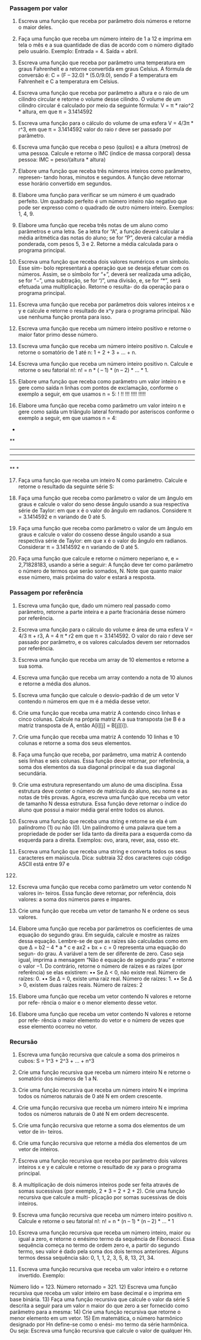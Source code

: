 ### Passagem por valor
1) Escreva uma função que receba por parâmetro dois números e retorne o maior deles.

2) Faça uma função que receba um número inteiro de 1 a 12 e imprima em tela o mês e a sua quantidade de dias de acordo com o número digitado pelo  usuário.
Exemplo: Entrada = 4. Saída = abril.

3) Escreva uma função que receba por parâmetro uma temperatura em graus Fahrenheit
e a retorne convertida em graus Celsius. A fórmula de conversão é: C = (F – 32.0) *
(5.0/9.0), sendo F a temperatura em Fahrenheit e C a temperatura em Celsius.

4) Escreva uma função que receba por parâmetro a altura e o raio de um cilindro
circular e retorne o volume desse cilindro. O volume de um cilindro circular é
calculado por meio da seguinte fórmula:
V = π * raio^2 * altura, em que π = 3.1414592

5) Escreva uma função para o cálculo do volume de uma esfera
V = 4/3π * r^3,
em que π = 3.1414592 valor do raio r deve ser passado por parâmetro.

6) Escreva uma função que receba o peso (quilos) e a altura (metros) de uma pessoa.
Calcule e retorne o IMC (índice de massa corporal) dessa pessoa:
IMC = peso/(altura * altura)

7) Elabore uma função que receba três números inteiros como parâmetro, represen-
tando horas, minutos e segundos. A função deve retornar esse horário convertido
em segundos.

8) Elabore uma função para verificar se um número é um quadrado perfeito. Um
quadrado perfeito é um número inteiro não negativo que pode ser expresso como
o quadrado de outro número inteiro. Exemplos: 1, 4, 9.

9) Elabore uma função que receba três notas de um aluno como parâmetros e uma
letra. Se a letra for “A”, a função deverá calcular a média aritmética das notas do
aluno; se for “P”, deverá calcular a média ponderada, com pesos 5, 3 e 2. Retorne
a média calculada para o programa principal.

10) Escreva uma função que receba dois valores numéricos e um símbolo. Esse sím-
bolo representará a operação que se deseja efetuar com os números. Assim, se o
símbolo for “+”, deverá ser realizada uma adição, se for “−”, uma subtração, se for
“/”, uma divisão, e, se for “*”, será efetuada uma multiplicação. Retorne o resulta-
do da operação para o programa principal.

11) Escreva uma função que receba por parâmetros dois valores inteiros x e y e calcule
e retorne o resultado de x^y para o programa principal. Não use nenhuma função
pronta para isso.

12) Escreva uma função que receba um número inteiro positivo e retorne o maior
fator primo desse número.

13) Escreva uma função que receba um número inteiro positivo n. Calcule e retorne
o somatório de 1 até n: 1 + 2 + 3 + ... + n.

14) Escreva uma função que receba um número inteiro positivo n. Calcule e retorne
o seu fatorial n!: n! = n * ( – 1) * (n – 2) * ... * 1.

15) Elabore uma função que receba como parâmetro um valor inteiro n e gere como
saída n linhas com pontos de exclamação, conforme o exemplo a seguir, em que
usamos n = 5:
!
!!
!!!
!!!!
!!!!!
16) Elabore uma função que receba como parâmetro um valor inteiro n e gere como
saída um triângulo lateral formado por asteriscos conforme o exemplo a seguir,
em que usamos n = 4:
*
**
***
****
***
**
*

17) Faça uma função que receba um inteiro N como parâmetro. Calcule e retorne o
resultado da seguinte série S:


18) Faça uma função que receba como parâmetro o valor de um ângulo em graus e
calcule o valor do seno desse ângulo usando a sua respectiva série de Taylor:
em que x é o valor do ângulo em radianos. Considere π = 3.1414592 e n variando
de 0 até 5.

19) Faça uma função que receba como parâmetro o valor de um ângulo em graus e
calcule o valor do cosseno desse ângulo usando a sua respectiva série de Taylor:
em que x é o valor do ângulo em radianos. Considerar π = 3.1414592 e n variando
de 0 até 5.
20) Faça uma função que calcule e retorne o número neperiano e, e = 2,71828183,
usando a série a seguir:
A função deve ter como parâmetro o número de termos que serão somados, N. Note
que quanto maior esse número, mais próxima do valor e estará a resposta.

### Passagem por referência

1) Escreva uma função que, dado um número real passado como parâmetro, retorne
a parte inteira e a parte fracionária desse número por referência.

2) Escreva uma função para o cálculo do volume e área de uma esfera
V = 4/3 π + r3,
A = 4 π * r2
em que π = 3.1414592. O valor do raio r deve ser passado por parâmetro, e os
valores calculados devem ser retornados por referência.

3) Escreva uma função que receba um array de 10 elementos e retorne a sua soma.

4) Escreva uma função que receba um array contendo a nota de 10 alunos e retorne
a média dos alunos.

5) Escreva uma função que calcule o desvio-padrão d de um vetor V contendo n
números
em que m é a média desse vetor.

6) Crie uma função que receba uma matriz A contendo cinco linhas e cinco colunas.
Calcule na própria matriz A a sua transposta (se B é a matriz transposta de A,
então A[i][j] = B[j][i]).

7) Crie uma função que receba uma matriz A contendo 10 linhas e 10 colunas e
retorne a soma dos seus elementos.

8) Faça uma função que receba, por parâmetro, uma matriz A contendo seis linhas
e seis colunas. Essa função deve retornar, por referência, a soma dos elementos da
sua diagonal principal e da sua diagonal secundária.

9) Crie uma estrutura representando um aluno de uma disciplina. Essa estrutura
deve conter o número de matrícula do aluno, seu nome e as notas de três provas.
Agora, escreva uma função que receba um vetor de tamanho N dessa estrutura.
Essa função deve retornar o índice do aluno que possui a maior média geral entre
todos os alunos.

10) Escreva uma função que receba uma string e retorne se ela é um palíndromo (1)
ou não (0). Um palíndromo é uma palavra que tem a propriedade de poder ser
lida tanto da direita para a esquerda como da esquerda para a direita. Exemplos:
ovo, arara, rever, asa, osso etc.

11) Escreva uma função que receba uma string e converta todos os seus caracteres
em maiúscula. Dica: subtraia 32 dos caracteres cujo código ASCII está entre 97 e
122.

12) Escreva uma função que receba como parâmetro um vetor contendo N valores in-
teiros. Essa função deve retornar, por referência, dois valores: a soma dos números
pares e ímpares.

13) Crie uma função que receba um vetor de tamanho N e ordene os seus valores.

14) Elabore uma função que receba por parâmetros os coeficientes de uma equação do
segundo grau. Em seguida, calcule e mostre as raízes dessa equação. Lembre-se de
que as raízes são calculadas como
em que ∆ = b2 – 4 * a * c e ax2 + bx + c = 0 representa uma equação do segun-
do grau. A variável a tem de ser diferente de zero. Caso seja igual, imprima a
mensagem “Não é equação de segundo grau” e retorne o valor −1. Do contrário,
retorne o número de raízes e as raízes (por referência) se elas existirem:
•• Se ∆ < 0, não existe real. Número de raízes: 0.
•• Se ∆ = 0, existe uma raiz real. Número de raízes: 1.
•• Se ∆ > 0, existem duas raízes reais. Número de raízes: 2

15) Elabore uma função que receba um vetor contendo N valores e retorne por refe-
rência o maior e o menor elemento desse vetor.

16) Elabore uma função que receba um vetor contendo N valores e retorne por refe-
rência o maior elemento do vetor e o número de vezes que esse elemento ocorreu
no vetor.

### Recursão
1) Escreva uma função recursiva que calcule a soma dos primeiros n cubos:
S = 1^3 + 2^3 + ... + n^3

2) Crie uma função recursiva que receba um número inteiro N e retorne o somatório
dos números de 1 a N.
3) Crie uma função recursiva que receba um número inteiro N e imprima todos os
números naturais de 0 até N em ordem crescente.
4) Crie uma função recursiva que receba um número inteiro N e imprima todos os
números naturais de 0 até N em ordem decrescente.
5) Crie uma função recursiva que retorne a soma dos elementos de um vetor de in-
teiros.
6) Crie uma função recursiva que retorne a média dos elementos de um vetor de
inteiros.
7) Escreva uma função recursiva que receba por parâmetro dois valores inteiros x e y
e calcule e retorne o resultado de xy para o programa principal.
8) A multiplicação de dois números inteiros pode ser feita através de somas sucessivas
(por exemplo, 2 * 3 = 2 + 2 + 2). Crie uma função recursiva que calcule a multi-
plicação por somas sucessivas de dois inteiros.
9) Escreva uma função recursiva que receba um número inteiro positivo n. Calcule e
retorne o seu fatorial n!:
n! = n * (n – 1) * (n – 2) * ... * 1
10) Escreva uma função recursiva que receba um número inteiro, maior ou igual a
zero, e retorne o enésimo termo da sequência de Fibonacci. Essa sequência começa
no termo de ordem zero e, a partir do segundo termo, seu valor é dado pela soma
dos dois termos anteriores. Alguns termos dessa sequência são: 0, 1, 1, 2, 3, 5, 8,
13, 21, 34.
11) Escreva uma função recursiva que receba um valor inteiro e o retorne invertido.
Exemplo:
		
Número lido = 123.
Número retornado = 321.
12) Escreva uma função recursiva que receba um valor inteiro em base decimal e o
imprima em base binária.
13) Faça uma função recursiva que calcule o valor da série S descrita a seguir para um
valor n maior do que zero a ser fornecido como parâmetro para a mesma:
14) Crie uma função recursiva que retorne o menor elemento em um vetor.
15) Em matemática, o número harmônico designado por Hn define-se como o enési-
mo termo da série harmônica. Ou seja:
Escreva uma função recursiva que calcule o valor de qualquer Hn.